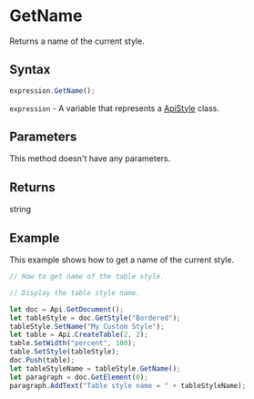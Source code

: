 # GetName

Returns a name of the current style.

## Syntax

```javascript
expression.GetName();
```

`expression` - A variable that represents a [ApiStyle](../ApiStyle.md) class.

## Parameters

This method doesn't have any parameters.

## Returns

string

## Example

This example shows how to get a name of the current style.

```javascript editor-docx
// How to get name of the table style.

// Display the table style name.

let doc = Api.GetDocument();
let tableStyle = doc.GetStyle("Bordered");
tableStyle.SetName("My Custom Style");
let table = Api.CreateTable(2, 2);
table.SetWidth("percent", 100);
table.SetStyle(tableStyle);
doc.Push(table);
let tableStyleName = tableStyle.GetName();
let paragraph = doc.GetElement(0);
paragraph.AddText("Table style name = " + tableStyleName);
```
